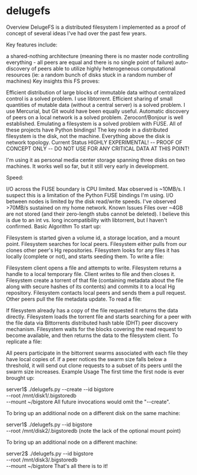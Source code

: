 # delugefs
Overview
DelugeFS is a distributed filesystem I implemented as a proof of concept of several ideas I've had over the past few years.

Key features include:

a shared-nothing architecture (meaning there is no master node controlling everything - all peers are equal and there is no single point of failure)
auto-discovery of peers
able to utilize highly heterogeneous computational resources (ie: a random bunch of disks stuck in a random number of machines)
Key insights this FS proves:

Efficient distribution of large blocks of immutable data without centralized control is a solved problem. I use libtorrent.
Efficient sharing of small quantities of mutable data (without a central server) is a solved problem. I use Mercurial, but Git would have been equally useful.
Automatic discovery of peers on a local network is a solved problem. Zeroconf/Bonjour is well established.
Emulating a filesystem is a solved problem with FUSE.
All of these projects have Python bindings!
The key node in a distributed filesystem is the disk, not the machine. Everything above the disk is network topology.
Current Status
HIGHLY EXPERIMENTAL! -- PROOF OF CONCEPT ONLY -- DO NOT USE FOR ANY CRITICAL DATA AT THIS POINT!

I'm using it as personal media center storage spanning three disks on two machines. It works well so far, but it still very early in development.

Speed:

I/O across the FUSE boundary is CPU limited. Max observed is ~10MB/s. I suspect this is a limitation of the Python FUSE bindings I'm using.
I/O between nodes is limited by the disk read/write speeds. I've observed >70MB/s sustained on my home network.
Known Issues
Files over ~4GB are not stored (and their zero-length stubs cannot be deleted). I believe this is due to an int vs. long incompatibility with libtorrent, but I haven't confirmed.
Basic Algorithm
To start up:

Filesystem is started given a volume id, a storage location, and a mount point.
Filesystem searches for local peers.
Filesystem either pulls from our clones other peer's Hg repositories.
Filesystem looks for any files it has locally (complete or not), and starts seeding them.
To write a file:

Filesystem client opens a file and attempts to write. Filesystem returns a handle to a local temporary file.
Client writes to file and then closes it.
Filesystem create a torrent of that file (containing metadata about the file along with secure hashes of its contents) and commits it to a local Hg repository.
Filesystem contacts local peers and sends them a pull request.
Other peers pull the file metadata update.
To read a file:

If filesystem already has a copy of the file requested it returns the data directly.
Filesystem loads the torrent file and starts searching for a peer with the file data via Bittorrents distributed hash table (DHT) peer discovery mechanism.
Filesystem waits for the blocks covering the read request to become available, and then returns the data to the filesystem client.
To replicate a file:

All peers participate in the bittorrent swarms associated with each file they have local copies of.
If a peer notices the swarm size falls below a threshold, it will send out clone requests to a subset of its peers until the swarm size increases.
Example Usage
The first time the first node is ever brought up:

server1$ ./delugefs.py --create --id bigstore \
    --root /mnt/disk1/.bigstoredb \
    --mount ~/bigstore
All future invocations would omit the "--create".

To bring up an additional node on a different disk on the same machine:

server1$ ./delugefs.py --id bigstore \
    --root /mnt/disk2/.bigstoredb
(note the lack of the optional mount point)

To bring up an additional node on a different machine:

server2$ ./delugefs.py --id bigstore \
    --root /mnt/disk3/.bigstoredb \
    --mount ~/bigstore
That's all there is to it!

